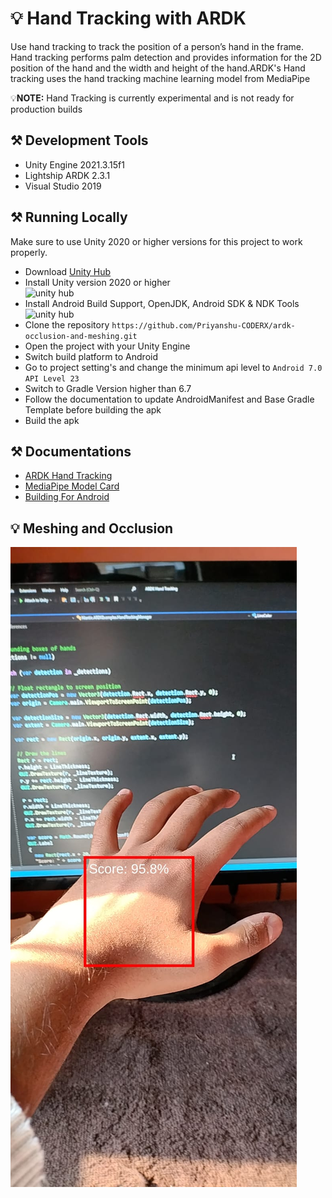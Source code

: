 # 💡 Hand Tracking with ARDK
Use hand tracking to track the position of a person’s hand in the frame. Hand tracking performs palm detection and provides information for the 2D position of the hand and the width and height of the hand.ARDK's Hand tracking uses the hand tracking machine learning model from MediaPipe

💡<b>NOTE:</b> Hand Tracking is currently experimental and is not ready for production builds

## ⚒️ Development Tools
* Unity Engine 2021.3.15f1
* Lightship ARDK 2.3.1
* Visual Studio 2019

## ⚒️ Running Locally
Make sure to use Unity 2020 or higher versions for this project to work properly.
* Download [Unity Hub](https://unity3d.com/get-unity/download "Unity Hub")
* Install Unity version 2020 or higher<br>
<img alt="unity hub" width="500px" src="https://i.postimg.cc/tyf4TqW9/ss1.jpg" ></img>
* Install Android Build Support, OpenJDK, Android SDK & NDK Tools
<img alt="unity hub" width="500px" src="https://i.postimg.cc/YCDybnBV/ss2.jpg" ></img>
* Clone the repository `https://github.com/Priyanshu-CODERX/ardk-occlusion-and-meshing.git`
* Open the project with your Unity Engine
* Switch build platform to Android
* Go to project setting's and change the minimum api level to `Android 7.0 API Level 23`
* Switch to Gradle Version higher than 6.7
* Follow the documentation to update AndroidManifest and Base Gradle Template before building the apk
* Build the apk

## ⚒️ Documentations
* [ARDK Hand Tracking](https://lightship.dev/docs/ardk/experimental/hand_tracking.html "ARDK Hand Tracking")
* [MediaPipe Model Card](https://drive.google.com/file/d/1-rmIgTfuCbBPW_IFHkh3f0-U_lnGrWpg/preview "MediaPipe Model Card")
* [Building For Android](https://lightship.dev/docs/ardk/ardk_fundamentals/building_android.html#doxid-building-android)

## 💡 Meshing and Occlusion
[![Demo Video](./images/demo.jpeg)](https://youtube.com/shorts/GJo7IQ3wB7A?feature=share)
